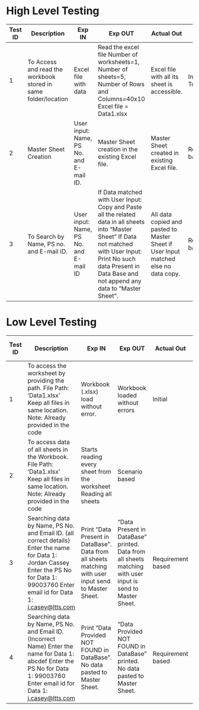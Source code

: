 # High Level Testing

| **Test ID** | **Description**                                              | **Exp IN** | **Exp OUT** | **Actual Out** |**Type Of Test**  |    
|-------------|--------------------------------------------------------------|------------|-------------|----------------|------------------|
| 1 | To Access and read the workbook stored in same folder/location | Excel file with data | Read the excel file Number of worksheets=1, Number of sheets=5, Number of Rows and Columns=40x10 Excel file = Data1.xlsx| Excel file with all its sheet is accessible. | Initial Testing |
| 2 | Master Sheet Creation | User input: Name, PS No. and E-mail ID. | Master Sheet creation in the existing Excel file. | Master Sheet created in existing Excel file. |Requirement based |
| 3 | To Search by Name, PS no. and E-mail ID. | User input: Name, PS No. and E-mail ID | If Data matched with User Input: Copy and Paste all the related data in all sheets into “Master Sheet” If Data not matched with User Input: Print No such data Present in Data Base and not append any data to “Master Sheet”. | All data copied and pasted to Master Sheet if User Input matched else no data copy. | Requirement based |


# Low Level Testing

| **Test ID** | **Description**                                              | **Exp IN** | **Exp OUT** | **Actual Out** |**Type Of Test**  |    
|-------------|--------------------------------------------------------------|------------|-------------|----------------|------------------|
| 1 |	To access the worksheet by providing the path.	File Path: ‘Data1.xlsx’ Keep all files in same location. Note: Already provided in the code |	Workbook (.xlsx) load without error. | Workbook loaded without errors |	Initial |
| 2 |	To access data of all sheets in the Workbook.	File Path: ‘Data1.xlsx’ Keep all files in same location. Note: Already provided in the code |	Starts reading every sheet from the worksheet	Reading all sheets | Scenario based |
| 3	| Searching data by Name, PS No. and Email ID. (all correct details)	Enter the name for Data 1: Jordan Cassey Enter the PS No for Data 1: 99003760 Enter email id for Data 1: j.casey@ltts.com |	Print “Data Present in DataBase”. Data from all sheets matching with user input send to Master Sheet. |	“Data Present in DataBase” printed. Data from all sheets matching with user input is send to Master Sheet. | Requirement based |
| 4 | Searching data by Name, PS No. and Email ID. (Incorrect Name)	Enter the name for Data 1: abcdef Enter the PS No for Data 1: 99003760 Enter email id for Data 1: j.casey@ltts.com | Print “Data Provided NOT FOUND in DataBase”. No data pasted to Master Sheet. |	“Data Provided NOT FOUND in DataBase” printed. No data pasted to Master Sheet. |	Requirement based |

